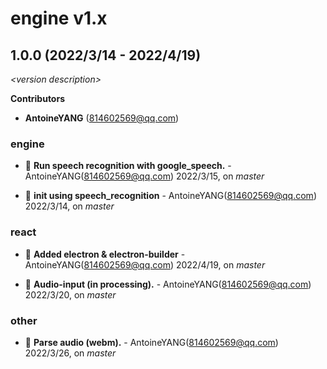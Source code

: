 # engine v1.x

## 1.0.0 (2022/3/14 - 2022/4/19)

_\<version description\>_

**Contributors**

- **AntoineYANG** (814602569@qq.com)

### engine

+ 🌱 **Run speech recognition with google_speech.** - AntoineYANG(814602569@qq.com) 2022/3/15, on _master_

+ 🌱 **init using speech_recognition** - AntoineYANG(814602569@qq.com) 2022/3/14, on _master_


### react

+ 🌱 **Added electron & electron-builder** - AntoineYANG(814602569@qq.com) 2022/4/19, on _master_

+ 🌱 **Audio-input (in processing).** - AntoineYANG(814602569@qq.com) 2022/3/20, on _master_


### other

+ 🌱 **Parse audio (webm).** - AntoineYANG(814602569@qq.com) 2022/3/26, on _master_


